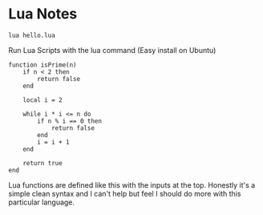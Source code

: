# Lua Notes

```
lua hello.lua
```
Run Lua Scripts with the lua command (Easy install on Ubuntu)

```
function isPrime(n)
    if n < 2 then
        return false
    end
    
    local i = 2
    
    while i * i <= n do
        if n % i == 0 then
            return false
        end
        i = i + 1
    end

    return true
end
```

Lua functions are defined like this with the inputs at the top. Honestly it's a simple clean syntax and I can't help but feel I should do more with this particular language.